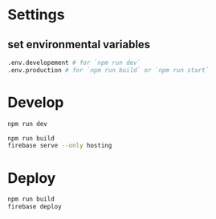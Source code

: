 # Settings

## set environmental variables
```sh
.env.developement # for `npm run dev`
.env.production # for `npm run build` or `npm run start`
```

# Develop
```bash
npm run dev

npm run build
firebase serve --only hosting
```

# Deploy
```bash
npm run build
firebase deploy
```


